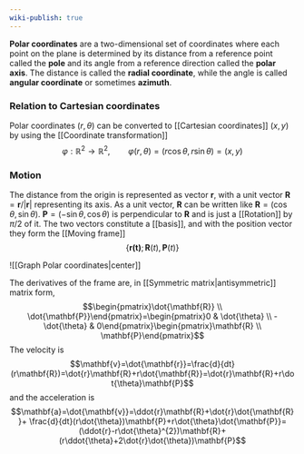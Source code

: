 ```yaml
---
wiki-publish: true
---
```

**Polar coordinates** are a two-dimensional set of coordinates where each point on the plane is determined by its distance from a reference point called the **pole** and its angle from a reference direction called the **polar axis**. The distance is called the **radial coordinate**, while the angle is called **angular coordinate** or sometimes **azimuth**.
### Relation to Cartesian coordinates
Polar coordinates $(r,\theta)$ can be converted to [[Cartesian coordinates]] $(x,y)$ by using the [[Coordinate transformation]]
$$\varphi:\mathbb{R}^{2}\to \mathbb{R}^{2},\qquad \varphi(r,\theta)=(r\cos \theta,r\sin \theta)=(x,y)$$
### Motion
The distance from the origin is represented as vector $\mathbf{r}$, with a unit vector $\mathbf{R}=\mathbf{r}/|\mathbf{r}|$ representing its axis. As a unit vector, $\mathbf{R}$ can be written like $\mathbf{R}=(\cos\theta,\sin\theta)$. $\mathbf{P}=(-\sin\theta,\cos\theta)$ is perpendicular to $\mathbf{R}$ and is just a [[Rotation]] by $\pi/2$ of it. The two vectors constitute a [[basis]], and with the position vector they form the [[Moving frame]]
$$\{\mathbf{r(t)};\mathbf{R}(t),\mathbf{P}(t)\}$$

![[Graph Polar coordinates|center]]

The derivatives of the frame are, in [[Symmetric matrix|antisymmetric]] matrix form,
$$\begin{pmatrix}\dot{\mathbf{R}} \\ \dot{\mathbf{P}}\end{pmatrix}=\begin{pmatrix}0 & \dot{\theta} \\ -\dot{\theta} & 0\end{pmatrix}\begin{pmatrix}\mathbf{R} \\ \mathbf{P}\end{pmatrix}$$
The velocity is
$$\mathbf{v}=\dot{\mathbf{r}}=\frac{d}{dt}(r\mathbf{R})=\dot{r}\mathbf{R}+r\dot{\mathbf{R}}=\dot{r}\mathbf{R}+r\dot{\theta}\mathbf{P}$$
and the acceleration is
$$\mathbf{a}=\dot{\mathbf{v}}=\ddot{r}\mathbf{R}+\dot{r}\dot{\mathbf{R}}+ \frac{d}{dt}(r\dot{\theta})\mathbf{P}+r\dot{\theta}\dot{\mathbf{P}}=(\ddot{r}-r\dot{\theta}^{2})\mathbf{R}+(r\ddot{\theta}+2\dot{r}\dot{\theta})\mathbf{P}$$
